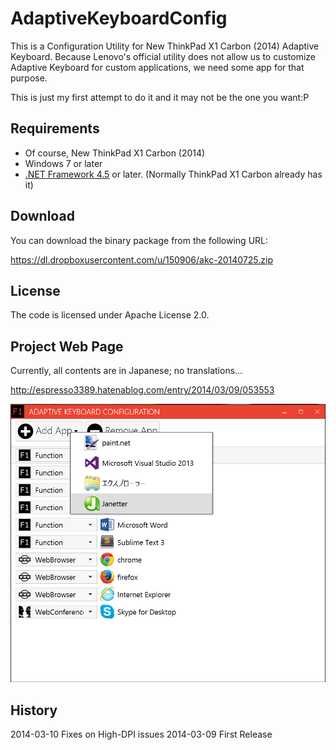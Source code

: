 AdaptiveKeyboardConfig
======================

This is a Configuration Utility for New ThinkPad X1 Carbon (2014) Adaptive Keyboard.
Because Lenovo's official utility does not allow us to customize Adaptive Keyboard for custom applications, we need some app for that purpose.

This is just my first attempt to do it and it may not be the one you want:P

Requirements
----

* Of course, New ThinkPad X1 Carbon (2014)
* Windows 7 or later
* [.NET Framework 4.5](http://www.microsoft.com/en-us/download/details.aspx?id=30653) or later. (Normally ThinkPad X1 Carbon already has it)

Download
----
You can download the binary package from the following URL:

https://dl.dropboxusercontent.com/u/150906/akc-20140725.zip

License
----

The code is licensed under Apache License 2.0.

Project Web Page
----

Currently, all contents are in Japanese; no translations...

http://espresso3389.hatenablog.com/entry/2014/03/09/053553

![Screenshot](/web/screenshot.png)

History
----
2014-03-10  Fixes on High-DPI issues
2014-03-09  First Release